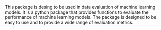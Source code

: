 This package is desing to be used in data evaluation of machine learning models. It is a python package that provides functions to evaluate the performance of machine learning models. The package is designed to be easy to use and to provide a wide range of evaluation metrics.